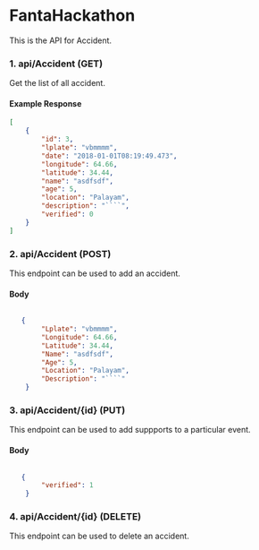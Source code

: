 # FantaHackathon
This is the API for Accident.


### 1. api/Accident (GET)

Get the list of all accident.

#### Example Response
```json
[
    {
        "id": 3,
        "lplate": "vbmmmm",
        "date": "2018-01-01T08:19:49.473",
        "longitude": 64.66,
        "latitude": 34.44,
        "name": "asdfsdf",
        "age": 5,
        "location": "Palayam",
        "description": "````",
        "verified": 0
    }
]
```

### 2. api/Accident (POST)

This endpoint can be used to add an accident.

#### Body
```json

   {
        "Lplate": "vbmmmm",
        "Longitude": 64.66,
        "Latitude": 34.44,
        "Name": "asdfsdf",
        "Age": 5,
        "Location": "Palayam",
        "Description": "````"
    }

```
### 3. api/Accident/{id} (PUT)

This endpoint can be used to add suppports to a particular event.

#### Body
```json

   {   	
        "verified": 1
    }


```
### 4. api/Accident/{id} (DELETE)

This endpoint can be used to delete an accident.
